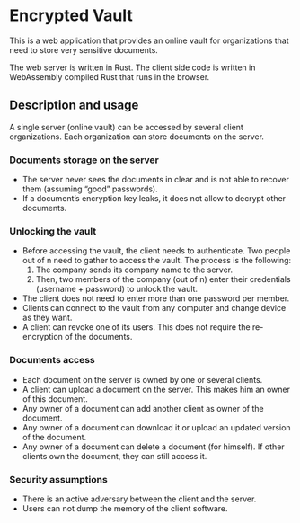 # Encrypted Vault
This is a web application that provides an online vault for organizations that need to store very sensitive documents.

The web server is written in Rust. The client side code is written in WebAssembly compiled Rust that runs in the browser.

## Description and usage

A single server (online vault) can be accessed by several client organizations. Each organization can store documents on the server.

### Documents storage on the server
- The server never sees the documents in clear and is not able to recover them (assuming “good” passwords).
- If a document’s encryption key leaks, it does not allow to decrypt other documents.
### Unlocking the vault
- Before accessing the vault, the client needs to authenticate. Two people out of n need to gather to access the vault. The process is the following:
    1. The company sends its company name to the server. 
    2. Then, two members of the company (out of n) enter their credentials (username + password) to unlock the vault.
- The client does not need to enter more than one password per member.
- Clients can connect to the vault from any computer and change device as they want.
- A client can revoke one of its users. This does not require the re-encryption of the documents.
### Documents access
- Each document on the server is owned by one or several clients.
- A client can upload a document on the server. This makes him an owner of this document.
- Any owner of a document can add another client as owner of the document.
- Any owner of a document can download it or upload an updated version of the document.
- Any owner of a document can delete a document (for himself). If other clients own the document, they can still access it.

### Security assumptions

- There is an active adversary between the client and the server.
- Users can not dump the memory of the client software.


